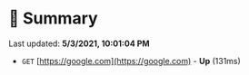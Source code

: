 # 📖 Summary
Last updated: **5/3/2021, 10:01:04 PM**

- `GET` [https://google.com](https://google.com) - **Up** (131ms)
